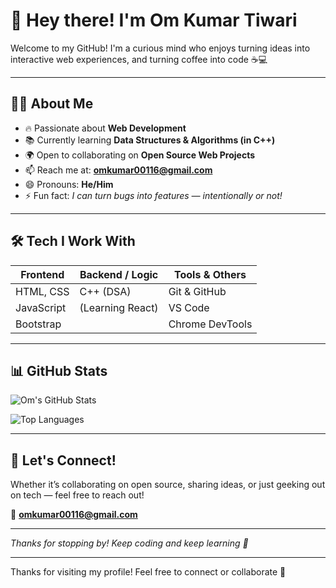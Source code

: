 # 👋 Hey there! I'm Om Kumar Tiwari

Welcome to my GitHub! I'm a curious mind who enjoys turning ideas into interactive web experiences, and turning coffee into code ☕💻

---

## 🧑‍💻 About Me

- 🔥 Passionate about **Web Development**
- 📚 Currently learning **Data Structures & Algorithms (in C++)**
- 🌍 Open to collaborating on **Open Source Web Projects**
- 📫 Reach me at: **omkumar00116@gmail.com**
- 😄 Pronouns: **He/Him**
- ⚡ Fun fact: *I can turn bugs into features — intentionally or not!*

---

## 🛠️ Tech I Work With

| Frontend        | Backend / Logic     | Tools & Others       |
|----------------|---------------------|-----------------------|
| HTML, CSS      | C++ (DSA)           | Git & GitHub          |
| JavaScript     | (Learning React)    | VS Code               |
| Bootstrap      |                     | Chrome DevTools       |

---

## 📊 GitHub Stats

![Om's GitHub Stats](https://github-readme-stats.vercel.app/api?username=Omkumartiwari&show_icons=true&theme=tokyonight)

![Top Languages](https://github-readme-stats.vercel.app/api/top-langs/?username=Omkumartiwari&layout=compact&theme=tokyonight)

---

## 🔗 Let's Connect!

Whether it’s collaborating on open source, sharing ideas, or just geeking out on tech — feel free to reach out!

📧 **omkumar00116@gmail.com**

---

*Thanks for stopping by! Keep coding and keep learning 🚀*

---

Thanks for visiting my profile! Feel free to connect or collaborate 🚀
